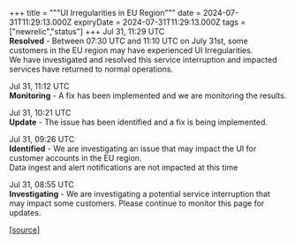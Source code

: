 +++
title = """UI Irregularities in EU Region"""
date = 2024-07-31T11:29:13.000Z
expiryDate = 2024-07-31T11:29:13.000Z
tags = ["newrelic","status"]
+++
Jul 31, 11:29 UTC  
**Resolved** - Between 07:30 UTC and 11:10 UTC on July 31st, some customers in the EU region may have experienced UI Irregularities.  
We have investigated and resolved this service interruption and impacted services have returned to normal operations.

Jul 31, 11:12 UTC  
**Monitoring** - A fix has been implemented and we are monitoring the results.

Jul 31, 10:21 UTC  
**Update** - The issue has been identified and a fix is being implemented.

Jul 31, 09:26 UTC  
**Identified** - We are investigating an issue that may impact the UI for customer accounts in the EU region.  
Data ingest and alert notifications are not impacted at this time

Jul 31, 08:55 UTC  
**Investigating** - We are investigating a potential service interruption that may impact some customers. Please continue to monitor this page for updates.

[[source]](https://status.newrelic.com/incidents/s6dlc7cjg102)
